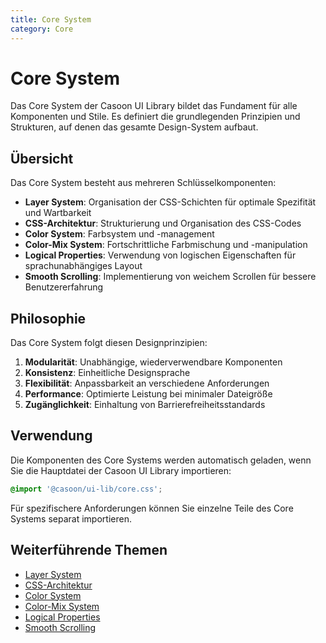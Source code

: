 ```yaml
---
title: Core System
category: Core
---
```


# Core System

Das Core System der Casoon UI Library bildet das Fundament für alle Komponenten und Stile. Es definiert die grundlegenden Prinzipien und Strukturen, auf denen das gesamte Design-System aufbaut.

## Übersicht

Das Core System besteht aus mehreren Schlüsselkomponenten:

- **Layer System**: Organisation der CSS-Schichten für optimale Spezifität und Wartbarkeit
- **CSS-Architektur**: Strukturierung und Organisation des CSS-Codes
- **Color System**: Farbsystem und -management
- **Color-Mix System**: Fortschrittliche Farbmischung und -manipulation
- **Logical Properties**: Verwendung von logischen Eigenschaften für sprachunabhängiges Layout
- **Smooth Scrolling**: Implementierung von weichem Scrollen für bessere Benutzererfahrung

## Philosophie

Das Core System folgt diesen Designprinzipien:

1. **Modularität**: Unabhängige, wiederverwendbare Komponenten
2. **Konsistenz**: Einheitliche Designsprache
3. **Flexibilität**: Anpassbarkeit an verschiedene Anforderungen
4. **Performance**: Optimierte Leistung bei minimaler Dateigröße
5. **Zugänglichkeit**: Einhaltung von Barrierefreiheitsstandards

## Verwendung

Die Komponenten des Core Systems werden automatisch geladen, wenn Sie die Hauptdatei der Casoon UI Library importieren:

```css
@import '@casoon/ui-lib/core.css';
```

Für spezifischere Anforderungen können Sie einzelne Teile des Core Systems separat importieren.

## Weiterführende Themen

- [Layer System](/core/layer-system)
- [CSS-Architektur](/core/css-system)
- [Color System](/core/colors-system)
- [Color-Mix System](/core/color-mix-system)
- [Logical Properties](/core/logical-properties)
- [Smooth Scrolling](/core/smooth-scroll) 
